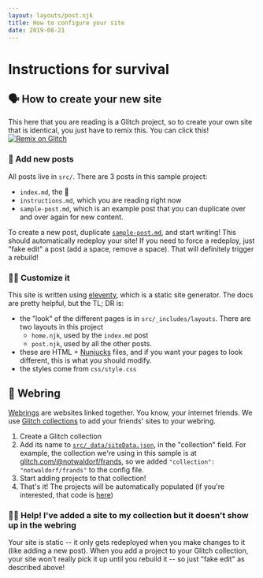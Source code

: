 ```yaml
---
layout: layouts/post.njk
title: How to configure your site
date: 2019-08-21
---
```

# Instructions for survival

## 🗣 How to create your new site

This here that you are reading is a Glitch project, so to create your own site that is identical,
you just have to remix this. You can click this! 
<a class="glitch-remix" href="https://glitch.com/edit/#!/remix/geoglitchies">
  <img alt="Remix on Glitch" src="https://cdn.gomix.com/f3620a78-0ad3-4f81-a271-c8a4faa20f86%2Fremix-button.svg">
</a>

### 📝 Add new posts
All posts live in `src/`. There are 3 posts in this sample project:
  - `index.md`, the 🏡
  - `instructions.md`, which you are reading right now
  - `sample-post.md`, which is an example post that you can duplicate over and over again for new content.

To create a new post, duplicate [`sample-post.md`](https://glitch.com/edit/#!/geoglitchies?path=src/sample-post.md:7:107), 
and start writing! This should automatically redeploy your site! If you need to force a redeploy, just "fake edit" a post (add a space, remove a space).
That will definitely trigger a rebuild!

### 👩‍🎨 Customize it
This site is written using [eleventy](https://www.11ty.io/), which is a static site generator. The docs are pretty helpful,
but the TL; DR is:
- the "look" of the different pages is in `src/_includes/layouts`. There are two layouts in this project
  - `home.njk`, used by the `index.md` post
  - `post.njk`, used by all the other posts.
- these are HTML + [Nunjucks](https://mozilla.github.io/nunjucks/) files, and if you want your pages to look different, 
this is what you should modify.
- the styles come from `css/style.css`

## 💍 Webring
[Webrings](https://en.wikipedia.org/wiki/Webring) are websites linked together. You know, your internet friends. 
We use [Glitch collections](https://support.glitch.com/t/get-organized-with-collections/8038) to add your friends' sites to your webring.
1. Create a Glitch collection
2. Add its name to [`src/_data/siteData.json`](https://glitch.com/edit/#!/geoglitchies?path=src/_data/siteData.json:3:19), 
in the "collection" field. For example, the 
  collection we're using in this sample is at [glitch.com/@notwaldorf/frands](https://glitch.com/@notwaldorf/frands"),
  so we added `"collection": "notwaldorf/frands"` to the config file.
3. Start adding projects to that collection!
3. That's it! The projects will be automatically populated (if you're interested, that code is 
[here](https://glitch.com/edit/#!/geoglitchies?path=src/_data/friends.js:11:6))

### 👩‍⚕️ Help! I've added a site to my collection but it doesn't show up in the webring
Your site is static -- it only gets redeployed when you make changes to it (like adding a new post). When you add a
project to your Glitch collection, your site won't really pick it up until you rebuild it -- so just "fake edit" as described above! 